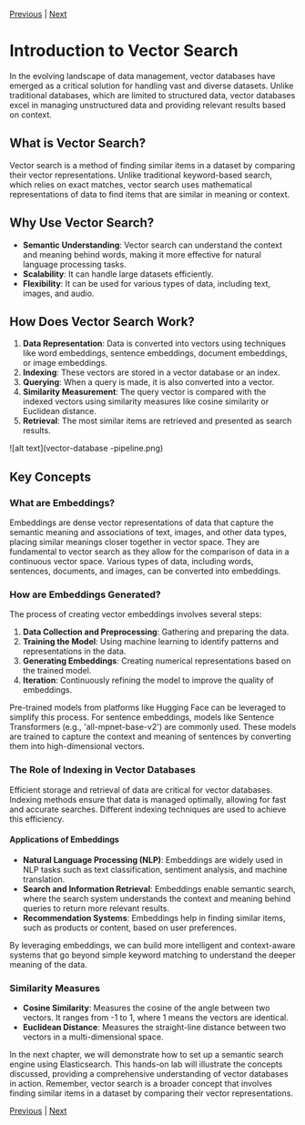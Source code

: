 [Previous](../README.md) | [Next](02-semantic-search-with-elasticsearch.md)

# Introduction to Vector Search

In the evolving landscape of data management, vector databases have emerged as a critical solution for handling vast and diverse datasets. Unlike traditional databases, which are limited to structured data, vector databases excel in managing unstructured data and providing relevant results based on context.

## What is Vector Search?

Vector search is a method of finding similar items in a dataset by comparing their vector representations. Unlike traditional keyword-based search, which relies on exact matches, vector search uses mathematical representations of data to find items that are similar in meaning or context.


## Why Use Vector Search?

- **Semantic Understanding**: Vector search can understand the context and meaning behind words, making it more effective for natural language processing tasks.
- **Scalability**: It can handle large datasets efficiently.
- **Flexibility**: It can be used for various types of data, including text, images, and audio.

## How Does Vector Search Work?

1. **Data Representation**: Data is converted into vectors using techniques like word embeddings, sentence embeddings, document embeddings, or image embeddings.
2. **Indexing**: These vectors are stored in a vector database or an index.
3. **Querying**: When a query is made, it is also converted into a vector.
4. **Similarity Measurement**: The query vector is compared with the indexed vectors using similarity measures like cosine similarity or Euclidean distance.
5. **Retrieval**: The most similar items are retrieved and presented as search results.

![alt text](vector-database -pipeline.png)

## Key Concepts

### What are Embeddings?

Embeddings are dense vector representations of data that capture the semantic meaning and associations of text, images, and other data types, placing similar meanings closer together in vector space.
They are fundamental to vector search as they allow for the comparison of data in a continuous vector space. Various types of data, including words, sentences, documents, and images, can be converted into embeddings. 

### How are Embeddings Generated?

The process of creating vector embeddings involves several steps:
1. **Data Collection and Preprocessing**: Gathering and preparing the data.
2. **Training the Model**: Using machine learning to identify patterns and representations in the data.
3. **Generating Embeddings**: Creating numerical representations based on the trained model.
4. **Iteration**: Continuously refining the model to improve the quality of embeddings.

Pre-trained models from platforms like Hugging Face can be leveraged to simplify this process. For sentence embeddings, models like Sentence Transformers (e.g., 'all-mpnet-base-v2') are commonly used. These models are trained to capture the context and meaning of sentences by converting them into high-dimensional vectors.


### The Role of Indexing in Vector Databases

Efficient storage and retrieval of data are critical for vector databases. Indexing methods ensure that data is managed optimally, allowing for fast and accurate searches. Different indexing techniques are used to achieve this efficiency.


#### Applications of Embeddings

- **Natural Language Processing (NLP)**: Embeddings are widely used in NLP tasks such as text classification, sentiment analysis, and machine translation.
- **Search and Information Retrieval**: Embeddings enable semantic search, where the search system understands the context and meaning behind queries to return more relevant results.
- **Recommendation Systems**: Embeddings help in finding similar items, such as products or content, based on user preferences.

By leveraging embeddings, we can build more intelligent and context-aware systems that go beyond simple keyword matching to understand the deeper meaning of the data.


### Similarity Measures

- **Cosine Similarity**: Measures the cosine of the angle between two vectors. It ranges from -1 to 1, where 1 means the vectors are identical.
- **Euclidean Distance**: Measures the straight-line distance between two vectors in a multi-dimensional space.


In the next chapter, we will demonstrate how to set up a semantic search engine using Elasticsearch. This hands-on lab will illustrate the concepts discussed, providing a comprehensive understanding of vector databases in action. Remember, vector search is a broader concept that involves finding similar items in a dataset by comparing their vector representations.


[Previous](../README.md) | [Next](02-semantic-search-with-elasticsearch.md)
